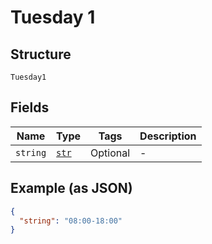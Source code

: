 
# Tuesday 1

## Structure

`Tuesday1`

## Fields

| Name | Type | Tags | Description |
|  --- | --- | --- | --- |
| `string` | [`str`](../../doc/models/string-enum.md) | Optional | - |

## Example (as JSON)

```json
{
  "string": "08:00-18:00"
}
```

